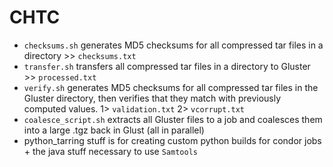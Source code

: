 # CHTC
* `checksums.sh` generates MD5 checksums for all compressed tar files in a directory >> `checksums.txt`
* `transfer.sh` transfers all compressed tar files in a directory to Gluster >> `processed.txt`
* `verify.sh` generates MD5 checksums for all compressed tar files in the Gluster directory, then verifies that they match with previously computed values. 1> `validation.txt` 2> `vcorrupt.txt`
* `coalesce_script.sh` extracts all Gluster files to a job and coalesces them into a large .tgz back in Glust (all in parallel)
* python_tarring stuff is for creating custom python builds for condor jobs + the java stuff necessary to use `Samtools`

